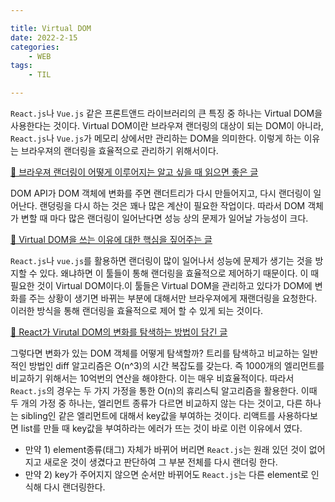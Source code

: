 ```yaml
---

title: Virtual DOM
date: 2022-2-15
categories:
    - WEB
tags:
    - TIL

---
```


`React.js`나 `Vue.js` 같은 프론트앤드 라이브러리의 큰 특징 중 하나는 Virtual DOM을 사용한다는 것이다. Virtual DOM이란 브라우져 랜더링의 대상이 되는 DOM이 아니라, `React.js`나 `Vue.js`가 메모리 상에서만 관리하는 DOM을 의미한다.  이렇게 하는 이유는 브라우져의 랜더링을 효율적으로 관리하기 위해서이다.

[👻 브라우져 랜더링이 어떻게 이루어지는 알고 싶을 때 읽으면 좋은 글](https://devcecy.com/%EB%B8%8C%EB%9D%BC%EC%9A%B0%EC%A0%80%EB%8A%94-%EC%96%B4%EB%96%BB%EA%B2%8C-%EB%A0%8C%EB%8D%94%EB%A7%81-%EB%90%A0%EA%B9%8C/)

DOM API가 DOM 객체에 변화를 주면 랜더트리가 다시 만들어지고, 다시 랜더링이 일어난다. 랜덩링을 다시 하는 것은 꽤나 많은 계산이 필요한 작업이다. 따라서 DOM 객체가 변할 때 마다 많은 랜더링이 일어난다면 성능 상의 문제가 일어날 가능성이 크다. 

[👻 Virtual DOM을 쓰는 이유에 대한 핵심을 짚어주는 글](https://www.geeksforgeeks.org/reactjs-virtual-dom/)

`React.js`나 `vue.js`를 활용하면 랜더링이 많이 일어나서 성능에 문제가 생기는 것을 방지할 수 있다. 왜냐하면 이 툴들이 통해 랜더링을 효율적으로 제어하기 때문이다. 이 때 필요한 것이 Virtual DOM이다.이 툴들은 Virtual DOM을 관리하고 있다가 DOM에 변화를 주는 상황이 생기면 바뀌는 부분에 대해서만 브라우져에게 재랜더링을 요청한다. 이러한 방식을 통해 랜더링을 효율적으로 제어 할 수 있게 되는 것이다.

[👻 React가 Virutal DOM의 변화를 탐색하는 방법이 담긴 글](https://velog.io/@sbinha/React에서-Virtual-DOM)

그렇다면 변화가 있는 DOM 객체를 어떻게 탐색할까? 트리를 탐색하고 비교하는 일반적인 방법인 diff 알고리즘은 O(n^3)의 시간 복잡도를 갖는다. 즉 1000개의 엘리먼트를 비교하기 위해서는 10억번의 연산을 해야한다. 이는 매우 비효율적이다. 따라서 `React.js`의 경우는 두 가지 가정을 통한 O(n)의 휴리스틱 알고리즘을 활용한다. 이때 두 개의 가정 중 하나는, 엘리먼트 종류가 다르면 비교하지 않는 다는 것이고, 다른 하나는 sibling인 같은 엘리먼트에 대해서 key값을 부여하는 것이다. 리액트를 사용하다보면 list를 만들 때 key값을 부여하라는 에러가 뜨는 것이 바로 이런 이유에서 였다.

* 만약 1) element종류(태그) 자체가 바뀌어 버리면 `React.js`는 원래 있던 것이 없어지고 새로운 것이 생겼다고 판단하여 그 부분 전체를 다시 랜더링 한다.
* 만약 2) key가 주어지지 않으면 순서만 바뀌어도 `React.js`는 다른 element로 인식해 다시 랜더링한다.

